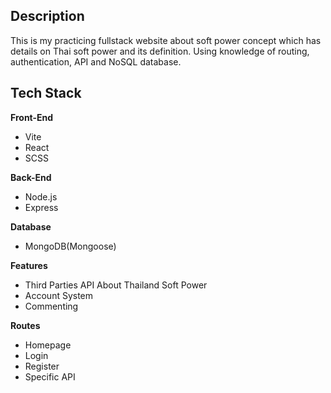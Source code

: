 ## Description

This is my practicing fullstack website about soft power concept which has details on Thai soft power and its definition. Using knowledge of routing, authentication, API and NoSQL database.

## Tech Stack

**Front-End**
- Vite
- React
- SCSS

**Back-End**
- Node.js
- Express

**Database**
- MongoDB(Mongoose)

**Features**
- Third Parties API About Thailand Soft Power
- Account System
- Commenting

**Routes**
- Homepage
- Login
- Register
- Specific API
